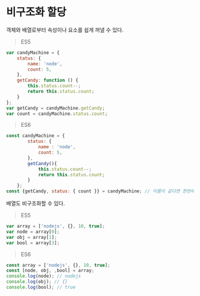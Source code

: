 # 비구조화 할당

객체와 배열로부터 속성이나 요소를 쉽게 꺼낼 수 있다. 

> ES5

~~~javascript
var candyMachine = {
    status: {
        name: 'node',
        count: 5,
    },
    getCandy: function () {
        this.status.count--;
        return this.status.count;
    }
};
var getCandy = candyMachine.getCandy;
var count = candyMachine.status.count;

~~~

> ES6

~~~javascript
const candyMachine = {
        status: {
            name : 'node',
            count: 5,
        },
        getCandy(){
            this.status.count--;
            return this.status.count;
        }
    };
const {getCandy, status: { count }} = candyMachine; // 이름이 같다면 한번에 매칭할 수 있다. 
~~~


배열도 비구조화할 수 있다. 

> ES5

~~~javascript
var array = ['nodejs', {}, 10, true];
var node = array[0];
var obj = array[1];
var bool = array[3];
~~~

> ES6

~~~javascript
const array = ['nodejs', {}, 10, true];
const [node, obj, ,bool] = array;
console.log(node); // nodejs
console.log(obj); // {}
console.log(bool); // true
~~~



